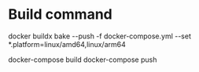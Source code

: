 # Build command
docker buildx bake --push -f docker-compose.yml --set *.platform=linux/amd64,linux/arm64

docker-compose build
docker-compose push